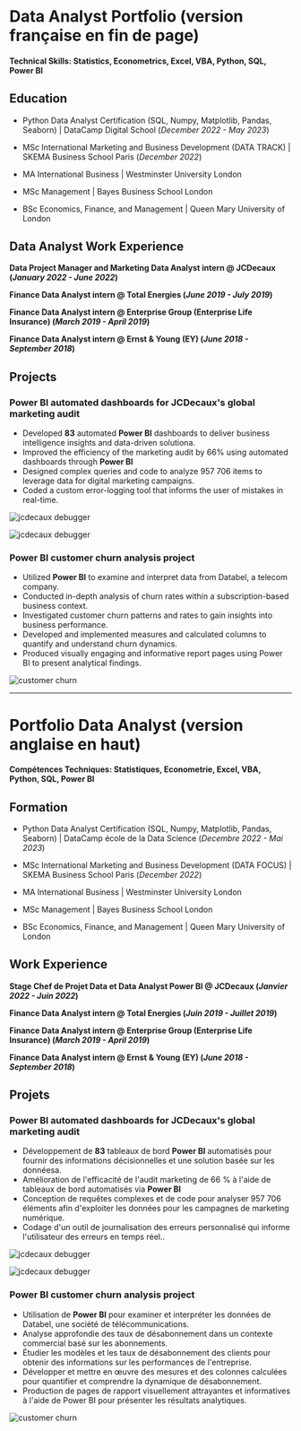 # Data Analyst Portfolio (version française en fin de page)

#### Technical Skills: Statistics, Econometrics, Excel, VBA, Python, SQL, Power BI

## Education
- Python Data Analyst Certification (SQL, Numpy, Matplotlib, Pandas, Seaborn) | DataCamp Digital School (_December 2022 - May 2023_)	
- MSc International Marketing and Business Development (DATA TRACK) | SKEMA Business School Paris (_December 2022_)
- MA International Business | Westminster University London
               		
- MSc Management | Bayes Business School London 			        		
- BSc Economics, Finance, and Management | Queen Mary University of London


## Data Analyst Work Experience
**Data Project Manager and Marketing Data Analyst intern @ JCDecaux (_January 2022 - June 2022_)**


**Finance Data Analyst intern @ Total Energies (_June 2019 - July 2019_)**


**Finance Data Analyst intern @ Enterprise Group (Enterprise Life Insurance) (_March 2019 - April 2019_)**


**Finance Data Analyst intern @ Ernst & Young (EY) (_June 2018 - September 2018_)**



## Projects
### Power BI automated dashboards for JCDecaux's global marketing audit


- Developed **83** automated **Power BI** dashboards to deliver business intelligence insights and data-driven solutiona. 
- Improved the efficiency of the marketing audit by 66% using automated dashboards through **Power BI**
- Designed complex queries and code to analyze 957 706 items to leverage data for digital marketing campaigns.
- Coded a custom error-logging tool that informs the user of mistakes in real-time.


![jcdecaux debugger](/assets/img/2.PNG)


![jcdecaux debugger](/assets/img/4.PNG)


### Power BI customer churn analysis project


- Utilized **Power BI** to examine and interpret data from Databel, a telecom company.
- Conducted in-depth analysis of churn rates within a subscription-based business context.
- Investigated customer churn patterns and rates to gain insights into business performance.
- Developed and implemented measures and calculated columns to quantify and understand churn dynamics.
- Produced visually engaging and informative report pages using Power BI to present analytical findings.




![customer churn](/assets/img/5.PNG)




------------------------------------------------------------------------------------------------------------------------------------------------------------------




# Portfolio Data Analyst (version anglaise en haut)

#### Compétences Techniques: Statistiques, Econometrie, Excel, VBA, Python, SQL, Power BI

## Formation
- Python Data Analyst Certification (SQL, Numpy, Matplotlib, Pandas, Seaborn) | DataCamp école de la Data Science (_Decembre 2022 - Mai 2023_)	
- MSc International Marketing and Business Development (DATA FOCUS) | SKEMA Business School Paris (_December 2022_)
- MA International Business | Westminster University London
               		
- MSc Management | Bayes Business School London 			        		
- BSc Economics, Finance, and Management | Queen Mary University of London


## Work Experience
**Stage Chef de Projet Data et Data Analyst Power BI @ JCDecaux (_Janvier 2022 - Juin 2022_)**


**Finance Data Analyst intern @ Total Energies (_Juin 2019 - Juillet 2019_)**


**Finance Data Analyst intern @ Enterprise Group (Enterprise Life Insurance) (_March 2019 - April 2019_)**


**Finance Data Analyst intern @ Ernst & Young (EY) (_June 2018 - September 2018_)**


## Projets
### Power BI automated dashboards for JCDecaux's global marketing audit


- Développement de **83** tableaux de bord **Power BI** automatisés pour fournir des informations décisionnelles et une solution basée sur les donnéesa.
- Amélioration de l'efficacité de l'audit marketing de 66 % à l'aide de tableaux de bord automatisés via **Power BI**
- Conception de requêtes complexes et de code pour analyser 957 706 éléments afin d'exploiter les données pour les campagnes de marketing numérique.
- Codage d'un outil de journalisation des erreurs personnalisé qui informe l'utilisateur des erreurs en temps réel..


![jcdecaux debugger](/assets/img/2.PNG)


![jcdecaux debugger](/assets/img/4.PNG)


### Power BI customer churn analysis project


- Utilisation de **Power BI** pour examiner et interpréter les données de Databel, une société de télécommunications.
- Analyse approfondie des taux de désabonnement dans un contexte commercial basé sur les abonnements.
- Étudier les modèles et les taux de désabonnement des clients pour obtenir des informations sur les performances de l'entreprise.
- Développer et mettre en œuvre des mesures et des colonnes calculées pour quantifier et comprendre la dynamique de désabonnement.
- Production de pages de rapport visuellement attrayantes et informatives à l'aide de Power BI pour présenter les résultats analytiques.


![customer churn](/assets/img/5.PNG)



